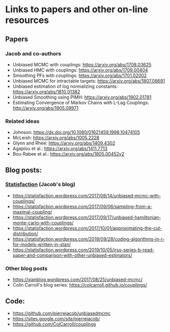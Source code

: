 # Links to papers and other on-line resources

## Papers

### Jacob and co-authors

* Unbiased MCMC with couplings: https://arxiv.org/abs/1708.03625
* Unbiased HMC with couplings: https://arxiv.org/abs/1709.00404
* Smoothing PFs with couplings: https://arxiv.org/abs/1701.02002
* Unbiased MCMC for intractable targets: https://arxiv.org/abs/1807.08691
* Unbiased estimation of log normalizing constants: https://arxiv.org/abs/1810.01382
* Unbiased Smoothing using PIMH: https://arxiv.org/abs/1902.01781
* Estimating Convergence of Markov Chains with L-Lag Couplings: http://arxiv.org/abs/1905.09971

### Related ideas

* Johnson: https://dx.doi.org/10.1080/01621459.1998.10474105
* McLeish: https://arxiv.org/abs/1005.2228
* Glynn and Rhee: https://arxiv.org/abs/1409.4302
* Agapiou et al.: https://arxiv.org/abs/1411.7713
* Bou-Rabee et al.: https://arxiv.org/abs/1805.00452v2

## Blog posts:

### [Statisfaction](https://statisfaction.wordpress.com/) (Jacob's blog)

* https://statisfaction.wordpress.com/2017/08/14/unbiased-mcmc-with-couplings/
* https://statisfaction.wordpress.com/2017/09/06/sampling-from-a-maximal-coupling/
* https://statisfaction.wordpress.com/2017/09/17/unbiased-hamiltonian-monte-carlo-with-couplings/
* https://statisfaction.wordpress.com/2017/10/01/approximating-the-cut-distribution/
* https://statisfaction.wordpress.com/2019/09/28/coding-algorithms-in-r-for-models-written-in-stan/
* https://statisfaction.wordpress.com/2019/10/05/jrss-series-b-read-paper-and-comparison-with-other-unbiased-estimators/

### Other blog posts

* https://xianblog.wordpress.com/2017/08/25/unbiased-mcmc/
* Colin Carroll's blog series: https://colcarroll.github.io/couplings/

## Code:

* https://github.com/pierrejacob/unbiasedmcmc
* https://sites.google.com/site/pierrejacob/
* https://github.com/ColCarroll/couplings
